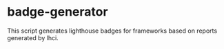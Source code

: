 # badge-generator

This script generates lighthouse badges for frameworks based on reports generated by lhci.